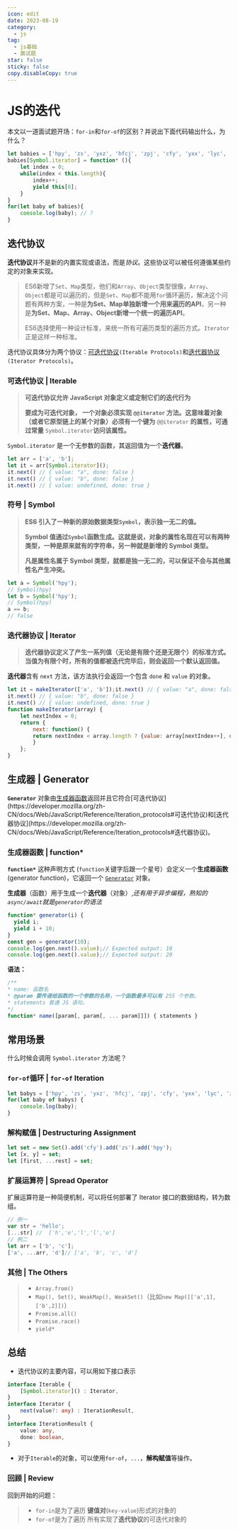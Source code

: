 ```yaml
---
icon: edit
date: 2023-08-19
category:
  - js
tag:
  - js基础
  - 面试题
star: false
sticky: false
copy.disableCopy: true
---
```


# JS的迭代

本文以一道面试题开场：`for-in`和`for-of`的区别？并说出下面代码输出什么，为什么？

```js
let babies = ['hpy', 'zs', 'yxz', 'hfcj', 'zpj', 'cfy', 'yxx', 'lyc', 'zls', 'yxn', 'cym'];
babies[Symbol.iterator] = function* (){
    let index = 0;
    while(index < this.length){
        index++;
        yield this[0];
    }
}
for(let baby of babies){
    console.log(baby); // ?
}
```

<!-- more -->

## 迭代协议

**迭代协议**并不是新的内置实现或语法，而是*协议*。这些协议可以被任何遵循某些约定的对象来实现。

> ES6新增了`Set`、`Map`类型，他们和`Array`、`Object`类型很像，`Array`、`Object`都是可以遍历的，但是`Set`、`Map`都不能用`for`循环遍历，解决这个问题有两种方案，一种是**为Set、Map单独新增一个用来遍历的API**，另一种是**为Set、Map、Array、Object新增一个统一的遍历API**。
>
> ES6选择使用一种设计标准，来统一所有可遍历类型的遍历方式。`Iterator`正是这样一种标准。

迭代协议具体分为两个协议：[可迭代协议](https://developer.mozilla.org/zh-CN/docs/Web/JavaScript/Reference/Iteration_protocols#可迭代协议)`(Iterable Protocols)`和[迭代器协议](https://developer.mozilla.org/zh-CN/docs/Web/JavaScript/Reference/Iteration_protocols#迭代器协议)`(Iterator Protocols)`。

### 可迭代协议 | Iterable

> **可迭代协议允许 JavaScript 对象定义或定制它们的迭代行为**
>
> **要成为可迭代对象， 一个对象必须实现 `@@iterator` 方法。这意味着对象（或者它原型链上的某个对象）必须有一个键为** `@@iterator` **的属性，可通过常量** `Symbol.iterator`**访问该属性。**

`Symbol.iterator` 是一个无参数的函数，其返回值为一个**迭代器**。

```js
let arr = ['a', 'b'];
let it = arr[Symbol.iterator]();
it.next() // { value: "a", done: false }
it.next() // { value: "b", done: false }
it.next() // { value: undefined, done: true }
```

###  符号 | Symbol

> **ES6 引入了一种新的原始数据类型`Symbol`，表示独一无二的值。**
>
> **Symbol 值通过`Symbol`函数生成。这就是说，对象的属性名现在可以有两种类型，一种是原来就有的字符串，另一种就是新增的 Symbol 类型。**
>
> **凡是属性名属于 Symbol 类型，就都是独一无二的，可以保证不会与其他属性名产生冲突。**

```js
let a = Symbol('hpy');
// Symbol(hpy)
let b = Symbol('hpy');
// Symbol(hpy)
a == b;
// false
```

### 迭代器协议 | Iterator

> **迭代器协议定义了产生一系列值（无论是有限个还是无限个）的标准方式。当值为有限个时，所有的值都被迭代完毕后，则会返回一个默认返回值。**

**迭代器**含有 `next` 方法，该方法执行会返回一个包含 `done` 和 `value` 的对象。

```js
let it = makeIterator(['a', 'b']);it.next() // { value: "a", done: false }
it.next() // { value: "b", done: false }
it.next() // { value: undefined, done: true }
function makeIterator(array) {
    let nextIndex = 0;
    return { 
        next: function() {
        return nextIndex < array.length ? {value: array[nextIndex++], done: false}:{value: undefined, done: 				true};
    	}
   	};
}
```

## 生成器 | Generator

**`Generator`** 对象由[生成器函数](https://developer.mozilla.org/zh-CN/docs/Web/JavaScript/Reference/Statements/function*)返回并且它符合[可迭代协议](https://developer.mozilla.org/zh-CN/docs/Web/JavaScript/Reference/Iteration_protocols#可迭代协议)和[迭代器协议](https://developer.mozilla.org/zh-CN/docs/Web/JavaScript/Reference/Iteration_protocols#迭代器协议)。

### 生成器函数 | function*

**`function*`** 这种声明方式 (`function`关键字后跟一个星号）会定义一个**生成器函数** (generator function)，它返回一个 [`Generator`](https://developer.mozilla.org/zh-CN/docs/Web/JavaScript/Reference/Global_Objects/Generator) 对象。

**生成器**（函数）用于生成一个**迭代器**（对象）,*还有用于异步编程，熟知的`async/await`就是`generator`的语法*

```js
function* generator(i) {
  yield i;
  yield i + 10;
}
const gen = generator(10);
console.log(gen.next().value);// Expected output: 10
console.log(gen.next().value);// Expected output: 20
```

**语法：**

```js
/**
* name: 函数名
* @param 要传递给函数的一个参数的名称，一个函数最多可以有 255 个参数。
* statements 普通 JS 语句。
*/
function* name([param[, param[, ... param]]]) { statements }
```

##  常用场景

什么时候会调用 `Symbol.iterator` 方法呢？

### `for-of`循环 | `for-of` Iteration

```js
let babys = ['hpy', 'zs', 'yxz', 'hfcj', 'zpj', 'cfy', 'yxx', 'lyc', 'zls', 'yxn', 'cym'];
for(let baby of babys) {
    console.log(baby);
}
```

### 解构赋值 | Destructuring Assignment

```js
let set = new Set().add('cfy').add('zs').add('hpy');
let [x, y] = set;
let [first, ...rest] = set;
```

### 扩展运算符 | Spread Operator

扩展运算符是一种简便机制，可以将任何部署了 Iterator 接口的数据结构，转为数组。

```js
// 例一
var str = 'hello';
[...str] //  ['h','e','l','l','o']
// 例二
let arr = ['b', 'c'];
['a', ...arr, 'd']// ['a', 'b', 'c', 'd']
```

### 其他 | The Others

> - `Array.from()`
> - `Map(), Set(), WeakMap(), WeakSet()`（比如`new Map([['a',1],['b',2]])`）
> - `Promise.all()`
> - `Promise.race()`
> - `yield*`

## 总结

- 迭代协议的主要内容，可以用如下接口表示

```ts
interface Iterable {
    [Symbol.iterator]() : Iterator,
}
interface Iterator {
    next(value?: any) : IterationResult,
}
interface IterationResult {
    value: any,
    done: boolean,
}
```

- 对于`Iterable`的对象，可以使用`for-of`，`...`，**解构赋值**等操作。

### 回顾 | Review

回到开始的问题：

> - `for-in`是为了遍历 **键值对**(`key-value`)形式的对象的
> - `for-of`是为了遍历 所有实现了**迭代协议**的可迭代对象的
